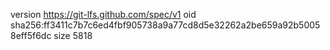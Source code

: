 version https://git-lfs.github.com/spec/v1
oid sha256:ff3411c7b7c6ed4fbf905738a9a77cd8d5e32262a2be659a92b50058eff5f6dc
size 5818
